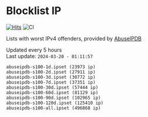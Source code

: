 # Blocklist IP

[![Hits](https://hits.seeyoufarm.com/api/count/incr/badge.svg?url=https%3A%2F%2Fgithub.com%2Fborestad%2Fblocklist-ip%2F&count_bg=%2379C83D&title_bg=%23555555&icon=&icon_color=%23E7E7E7&title=hits&edge_flat=false)](https://hits.seeyoufarm.com)  ![CI](https://img.shields.io/github/workflow/status/borestad/blocklist-ip/CI?style=flat-square)

Lists with worst IPv4 offenders, provided by [AbuseIPDB](https://www.abuseipdb.com/)

<!-- FOOTER-PLACEHOLDER -->
Updated every 5 hours<br>
Last update: `2024-03-20 - 01:11:57`
```
abuseipdb-s100-1d.ipset (23973 ip)
abuseipdb-s100-2d.ipset (27911 ip)
abuseipdb-s100-3d.ipset (30772 ip)
abuseipdb-s100-7d.ipset (37351 ip)
abuseipdb-s100-30d.ipset (57444 ip)
abuseipdb-s100-60d.ipset (81129 ip)
abuseipdb-s100-90d.ipset (102965 ip)
abuseipdb-s100-120d.ipset (125410 ip)
abuseipdb-s100-all.ipset (496868 ip)
```
